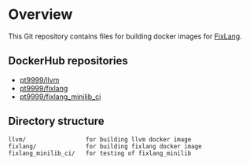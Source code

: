 # Overview

This Git repository contains files for building docker images for [FixLang](https://github.com/tttmmmyyyy/fixlang).

## DockerHub repositories

- [pt9999/llvm](https://hub.docker.com/repository/docker/pt9999/llvm/general)
- [pt9999/fixlang](https://hub.docker.com/repository/docker/pt9999/fixlang/general)
- [pt9999/fixlang_minilib_ci](https://hub.docker.com/repository/docker/pt9999/fixlang_minilib_ci/general)

## Directory structure

```
llvm/                 for building llvm docker image
fixlang/              for building fixlang docker image
fixlang_minilib_ci/   for testing of fixlang_minilib
```

